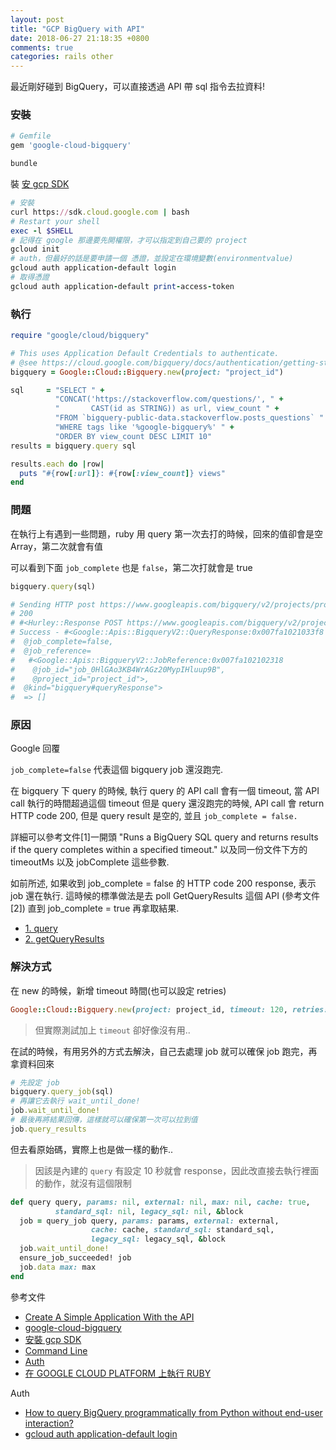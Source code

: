 ```yaml
---
layout: post
title: "GCP BigQuery with API"
date: 2018-06-27 21:18:35 +0800
comments: true
categories: rails other
---
```


最近剛好碰到 BigQuery，可以直接透過 API 帶 sql 指令去拉資料!

<!-- more -->

### 安裝

```ruby
# Gemfile
gem 'google-cloud-bigquery'
```

```ruby
bundle
```

裝 [安 gcp SDK](https://cloud.google.com/sdk/docs/downloads-interactive)

```ruby
# 安裝
curl https://sdk.cloud.google.com | bash
# Restart your shell
exec -l $SHELL
# 記得在 google 那邊要先開權限，才可以指定到自己要的 project
gcloud init
# auth，但最好的話是要申請一個 憑證，並設定在環境變數(environmentvalue)
gcloud auth application-default login
# 取得憑證
gcloud auth application-default print-access-token
```

### 執行

```ruby
require "google/cloud/bigquery"

# This uses Application Default Credentials to authenticate.
# @see https://cloud.google.com/bigquery/docs/authentication/getting-started
bigquery = Google::Cloud::Bigquery.new(project: "project_id")

sql     = "SELECT " +
          "CONCAT('https://stackoverflow.com/questions/', " +
          "       CAST(id as STRING)) as url, view_count " +
          "FROM `bigquery-public-data.stackoverflow.posts_questions` " +
          "WHERE tags like '%google-bigquery%' " +
          "ORDER BY view_count DESC LIMIT 10"
results = bigquery.query sql

results.each do |row|
  puts "#{row[:url]}: #{row[:view_count]} views"
end
```

### 問題

在執行上有遇到一些問題，ruby 用 query 第一次去打的時候，回來的值卻會是空 Array，第二次就會有值

可以看到下面 `job_complete` 也是 `false`，第二次打就會是 true

```ruby
bigquery.query(sql)

# Sending HTTP post https://www.googleapis.com/bigquery/v2/projects/project_id/queries?
# 200
# #<Hurley::Response POST https://www.googleapis.com/bigquery/v2/projects/project_id/queries == 200 (184 bytes) 11197ms>
# Success - #<Google::Apis::BigqueryV2::QueryResponse:0x007fa1021033f8
#  @job_complete=false,
#  @job_reference=
#   #<Google::Apis::BigqueryV2::JobReference:0x007fa102102318
#    @job_id="job_0HlGAo3KB4WrAGz20MypIHluup9B",
#    @project_id="project_id">,
#  @kind="bigquery#queryResponse">
#  => []
```

### 原因

Google 回覆

`job_complete=false` 代表這個 bigquery job 還沒跑完.

在 bigquery 下 query 的時候, 執行 query 的 API call 會有一個 timeout, 當 API call 執行的時間超過這個 timeout 但是 query 還沒跑完的時候, API call 會 return HTTP code 200, 但是 query result 是空的, 並且 `job_complete = false.` 

詳細可以參考文件[1]一開頭 "Runs a BigQuery SQL query and returns results if the query completes within a specified timeout." 以及同一份文件下方的 timeoutMs 以及 jobComplete 這些參數.

如前所述, 如果收到 job_complete = false 的 HTTP code 200 response, 表示 job 還在執行. 這時候的標準做法是去 poll GetQueryResults 這個 API (參考文件[2]) 直到 job_complete = true 再拿取結果.

* [1. query](https://cloud.google.com/bigquery/docs/reference/rest/v2/jobs/query)
* [2. getQueryResults](https://cloud.google.com/bigquery/docs/reference/rest/v2/jobs/getQueryResults)

### 解決方式

在 new 的時候，新增 timeout 時間(也可以設定 retries)

```ruby
Google::Cloud::Bigquery.new(project: project_id, timeout: 120, retries: 10)
```

> 但實際測試加上 `timeout` 卻好像沒有用..

在試的時候，有用另外的方式去解決，自己去處理 job 就可以確保 job 跑完，再拿資料回來

```ruby
# 先設定 job
bigquery.query_job(sql)
# 再讓它去執行 wait_until_done!
job.wait_until_done!
# 最後再將結果回傳，這樣就可以確保第一次可以拉到值
job.query_results
```

但去看原始碼，實際上也是做一樣的動作..

> 因該是內建的 `query` 有設定 10 秒就會 response，因此改直接去執行裡面的動作，就沒有這個限制 

```ruby
def query query, params: nil, external: nil, max: nil, cache: true,
          standard_sql: nil, legacy_sql: nil, &block
  job = query_job query, params: params, external: external,
                  cache: cache, standard_sql: standard_sql,
                  legacy_sql: legacy_sql, &block
  job.wait_until_done!
  ensure_job_succeeded! job
  job.data max: max
end
```

參考文件

* [Create A Simple Application With the API](https://cloud.google.com/bigquery/create-simple-app-api)
* [google-cloud-bigquery](https://github.com/GoogleCloudPlatform/google-cloud-ruby/tree/master/google-cloud-bigquery)
* [安裝 gcp SDK](https://cloud.google.com/sdk/docs/downloads-interactive)
* [Command Line](https://cloud.google.com/bigquery/docs/bq-command-line-tool)
* [Auth](https://cloud.google.com/docs/authentication/production)
* [在 GOOGLE CLOUD PLATFORM 上執行 RUBY](https://cloud.google.com/ruby/)

Auth

* [How to query BigQuery programmatically from Python without end-user interaction?](https://stackoverflow.com/questions/13212991/how-to-query-bigquery-programmatically-from-python-without-end-user-interaction)
* [gcloud auth application-default login](https://cloud.google.com/sdk/gcloud/reference/auth/application-default/login)
